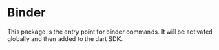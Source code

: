 # Binder

This package is the entry point for binder commands.
It will be activated globally and then added to the dart SDK.
